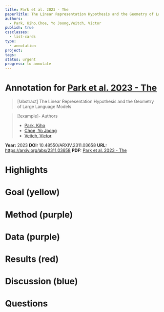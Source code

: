```yaml
---
title: Park et al. 2023 - The
paperTitle: The Linear Representation Hypothesis and the Geometry of Large Language Models
authors:
  - Park, Kiho,Choe, Yo Joong,Veitch, Victor
publish: true
cssclasses:
  - list-cards
type:
  - annotation
project: 
tags: 
status: urgent
progress: to annotate
---
```

# Annotation for [Park et al. 2023 - The](Papers/References/Park%20et%20al.%202023%20-%20The)

> [!abstract] The Linear Representation Hypothesis and the Geometry of Large Language Models

> [!example]- Authors
> - [Park, Kiho](Park%2C%20Kiho)
> - [Choe, Yo Joong](Choe%2C%20Yo%20Joong)
> - [Veitch, Victor](Veitch%2C%20Victor)

**Year:** 2023
**DOI:** 10.48550/ARXIV.2311.03658
**URL:** https://arxiv.org/abs/2311.03658
**PDF:** [Park et al. 2023 - The](Papers/PDFs/Park%20et%20al.%202023%20-%20The%20Linear%20Representation%20Hypothesis%20and%20the%20Geometry%20of%20Large%20Language%20Models.pdf)

# Highlights


# Goal (yellow)


# Method (purple)


# Data (purple)


# Results (red)


# Discussion (blue)


# Questions

